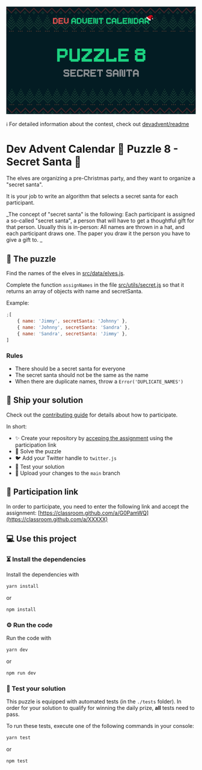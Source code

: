![](README.cover.jpg)

ℹ️ For detailed information about the contest, check out [devadvent/readme](https://github.com/devadvent/readme/)

# Dev Advent Calendar 🎅 Puzzle 8 - Secret Santa 🤫

The elves are organizing a pre-Christmas party, and they want to organize a "secret santa".

It is your job to write an algorithm that selects a secret santa for each participant.

_The concept of "secret santa" is the following: Each participant is assigned a so-called "secret santa", a person that will have to get a thoughtful gift for that person.
Usually this is in-person: All names are thrown in a hat, and each participant draws one. The paper you draw it the person you have to give a gift to. _

## 🧩 The puzzle

Find the names of the elves in [src/data/elves.js](src/data/elves.js).

Complete the function `assignNames` in the file [src/utils/secret.js](src/utils/secret.js) so that it returns an array of objects with name and secretSanta.

Example:

```javascript
;[
    { name: 'Jimmy', secretSanta: 'Johnny' },
    { name: 'Johnny', secretSanta: 'Sandra' },
    { name: 'Sandra', secretSanta: 'Jimmy' },
]
```

### Rules

-   There should be a secret santa for everyone
-   The secret santa should not be the same as the name
-   When there are duplicate names, throw a `Error('DUPLICATE_NAMES')`

## 🚢 Ship your solution

Check out the [contributing guide](https://github.com/devadvent/readme/blob/main/CONTRIBUTING.md) for details about how to participate.

In short:

-   ✨ Create your repository by [acceping the assignment](https://classroom.github.com/a/XXXXX) using the participation link
-   🧩 Solve the puzzle
-   🐦 Add your Twitter handle to `twitter.js`
-   🤖 Test your solution
-   🚀 Upload your changes to the `main` branch

## 🔗 Participation link

In order to participate, you need to enter the following link and accept the assignment:
[https://classroom.github.com/a/G0PamWQ](https://classroom.github.com/a/XXXXX)

## 💻 Use this project

### ⏳ Install the dependencies

Install the dependencies with

```bash
yarn install
```

or

```bash
npm install
```

### ⚙️ Run the code

Run the code with

```bash
yarn dev
```

or

```bash
npm run dev
```

### 🤖 Test your solution

This puzzle is equipped with automated tests (in the `./tests` folder). In order for your solution to qualify for winning the daily prize, **all** tests need to pass.

To run these tests, execute one of the following commands in your console:

```bash
yarn test
```

or

```bash
npm test
```
